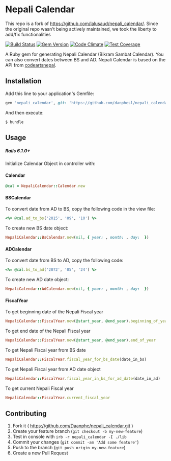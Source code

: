 # Nepali Calendar
This repo is a fork of https://github.com/lalusaud/nepali_calendar/. Since the original repo wasn't being actively maintained, we took the liberty to add/fix functionalities

[![Build Status](https://travis-ci.org/lalusaud/nepali_calendar.svg)](https://travis-ci.org/lalusaud/nepali_calendar)
[![Gem Version](https://badge.fury.io/rb/nepali_calendar.svg)](http://badge.fury.io/rb/nepali_calendar)
[![Code Climate](https://codeclimate.com/github/lalusaud/nepali_calendar/badges/gpa.svg)](https://codeclimate.com/github/lalusaud/nepali_calendar)
[![Test Coverage](https://codeclimate.com/github/lalusaud/nepali_calendar/badges/coverage.svg)](https://codeclimate.com/github/lalusaud/nepali_calendar/coverage)

A Ruby gem for generating Nepali Calendar (Bikram Sambat Calendar). You can also convert dates between BS and AD. Nepali Calendar is based on the API from [codeartsnepal](http://sourceforge.net/projects/nepalidateconve/).

## Installation
Add this line to your application's Gemfile:

```ruby
gem 'nepali_calendar', git: 'https://github.com/danphesl/nepali_calendar.git', branch: 'master'
```

And then execute:

    $ bundle


## Usage

##### Rails 6.1.0+
Initialize Calendar Object in controller with:

#### Calendar
```ruby
@cal = NepaliCalendar::Calendar.new
```

#### BSCalendar
To convert date from AD to BS, copy the following code in the view file:
```ruby
<%= @cal.ad_to_bs('2015', '09', '10') %>
```
To create new BS date object:
```ruby
NepaliCalendar::BsCalendar.new(nil, { year: , month: , day:  })
```

#### ADCalendar
To convert date from BS to AD, copy the following code:
```ruby
<%= @cal.bs_to_ad('2072', '05', '24') %>
```
To create new AD date object:
```ruby
NepaliCalendar::AdCalendar.new(nil, { year: , month: , day:  })
```

#### FiscalYear
To get beginning date of the Nepali Fiscal year
```ruby
NepaliCalendar::FiscalYear.new(@start_year, @end_year).beginning_of_year
```
To get end date of the Nepali Fiscal year
```ruby
NepaliCalendar::FiscalYear.new(@start_year, @end_year).end_of_year
```
To get Nepali Fiscal year from BS date
```ruby
NepaliCalendar::FiscalYear.fiscal_year_for_bs_date(date_in_bs)
```
To get Nepali Fiscal year from AD date object
```ruby
NepaliCalendar::FiscalYear.fiscal_year_in_bs_for_ad_date(date_in_ad)
```
To get current Nepali Fiscal year
```ruby
NepaliCalendar::FiscalYear.current_fiscal_year
```

## Contributing
1. Fork it ( https://github.com/Daanphe/nepali_calendar.git )
2. Create your feature branch (`git checkout -b my-new-feature`)
3. Test in console with `irb -r nepali_calendar -I ./lib`
4. Commit your changes (`git commit -am 'Add some feature'`)
5. Push to the branch (`git push origin my-new-feature`)
6. Create a new Pull Request
